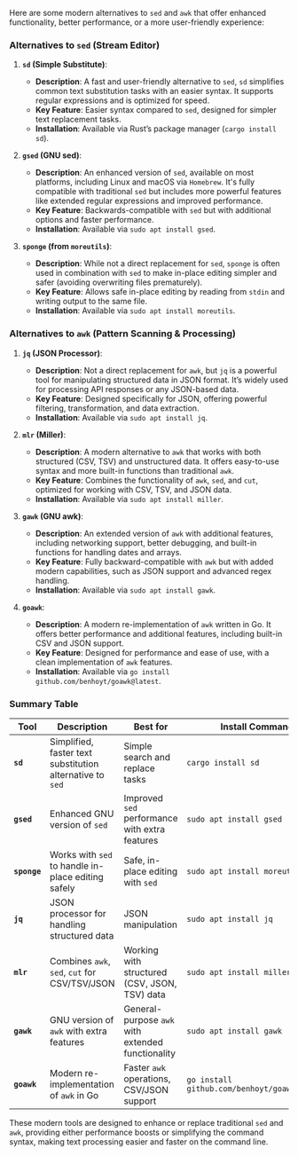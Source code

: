Here are some modern alternatives to `sed` and `awk` that offer enhanced functionality, better performance, or a more user-friendly experience:

### Alternatives to `sed` (Stream Editor)

1. **`sd` (Simple Substitute)**:
   - **Description**: A fast and user-friendly alternative to `sed`, `sd` simplifies common text substitution tasks with an easier syntax. It supports regular expressions and is optimized for speed.
   - **Key Feature**: Easier syntax compared to `sed`, designed for simpler text replacement tasks.
   - **Installation**: Available via Rust’s package manager (`cargo install sd`).

2. **`gsed` (GNU sed)**:
   - **Description**: An enhanced version of `sed`, available on most platforms, including Linux and macOS via `Homebrew`. It's fully compatible with traditional `sed` but includes more powerful features like extended regular expressions and improved performance.
   - **Key Feature**: Backwards-compatible with `sed` but with additional options and faster performance.
   - **Installation**: Available via `sudo apt install gsed`.

3. **`sponge` (from `moreutils`)**:
   - **Description**: While not a direct replacement for `sed`, `sponge` is often used in combination with `sed` to make in-place editing simpler and safer (avoiding overwriting files prematurely).
   - **Key Feature**: Allows safe in-place editing by reading from `stdin` and writing output to the same file.
   - **Installation**: Available via `sudo apt install moreutils`.

### Alternatives to `awk` (Pattern Scanning & Processing)

1. **`jq` (JSON Processor)**:
   - **Description**: Not a direct replacement for `awk`, but `jq` is a powerful tool for manipulating structured data in JSON format. It’s widely used for processing API responses or any JSON-based data.
   - **Key Feature**: Designed specifically for JSON, offering powerful filtering, transformation, and data extraction.
   - **Installation**: Available via `sudo apt install jq`.

2. **`mlr` (Miller)**:
   - **Description**: A modern alternative to `awk` that works with both structured (CSV, TSV) and unstructured data. It offers easy-to-use syntax and more built-in functions than traditional `awk`.
   - **Key Feature**: Combines the functionality of `awk`, `sed`, and `cut`, optimized for working with CSV, TSV, and JSON data.
   - **Installation**: Available via `sudo apt install miller`.

3. **`gawk` (GNU awk)**:
   - **Description**: An extended version of `awk` with additional features, including networking support, better debugging, and built-in functions for handling dates and arrays.
   - **Key Feature**: Fully backward-compatible with `awk` but with added modern capabilities, such as JSON support and advanced regex handling.
   - **Installation**: Available via `sudo apt install gawk`.

4. **`goawk`**:
   - **Description**: A modern re-implementation of `awk` written in Go. It offers better performance and additional features, including built-in CSV and JSON support.
   - **Key Feature**: Designed for performance and ease of use, with a clean implementation of `awk` features.
   - **Installation**: Available via `go install github.com/benhoyt/goawk@latest`.

### Summary Table

| Tool     | Description                                    | Best for                                           | Install Command                                     |
|----------|------------------------------------------------|----------------------------------------------------|----------------------------------------------------|
| **`sd`** | Simplified, faster text substitution alternative to `sed` | Simple search and replace tasks                    | `cargo install sd`                                 |
| **`gsed`** | Enhanced GNU version of `sed`                 | Improved `sed` performance with extra features      | `sudo apt install gsed`                            |
| **`sponge`** | Works with `sed` to handle in-place editing safely | Safe, in-place editing with `sed`                  | `sudo apt install moreutils`                       |
| **`jq`** | JSON processor for handling structured data    | JSON manipulation                                  | `sudo apt install jq`                              |
| **`mlr`** | Combines `awk`, `sed`, `cut` for CSV/TSV/JSON | Working with structured (CSV, JSON, TSV) data      | `sudo apt install miller`                          |
| **`gawk`** | GNU version of `awk` with extra features      | General-purpose `awk` with extended functionality   | `sudo apt install gawk`                            |
| **`goawk`** | Modern re-implementation of `awk` in Go      | Faster `awk` operations, CSV/JSON support          | `go install github.com/benhoyt/goawk@latest`       |

These modern tools are designed to enhance or replace traditional `sed` and `awk`, providing either performance boosts or simplifying the command syntax, making text processing easier and faster on the command line.
